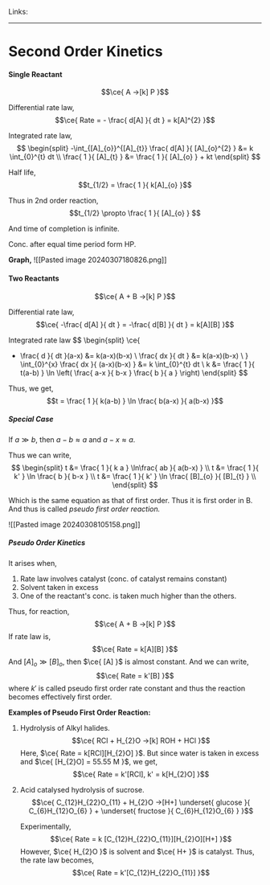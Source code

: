 Links: 
___
# Second Order Kinetics 
#### Single Reactant 
$$\ce{ A ->[k] P }$$

Differential rate law,
$$\ce{ Rate = - \frac{ d[A] }{ dt } = k[A]^{2} }$$

Integrated rate law,
$$
\begin{split}
-\int_{[A]_{o}}^{[A]_{t}} \frac{ d[A] }{ [A]_{o}^{2} } &= k \int_{0}^{t} dt \\
\frac{ 1 }{ [A]_{t} } &= \frac{ 1 }{ [A]_{o} } + kt  
\end{split}
$$

Half life,
$$t_{1/2} = \frac{ 1 }{ k[A]_{o} }$$

Thus in 2nd order reaction, 
$$t_{1/2} \propto \frac{ 1 }{ [A]_{o} } $$

And time of completion is infinite. 

Conc. after equal time period form HP. 

**Graph,**
![[Pasted image 20240307180826.png]]

#### Two Reactants 
$$\ce{ A + B ->[k] P }$$

Differential rate law,
$$\ce{ -\frac{ d[A] }{ dt } = -\frac{ d[B] }{ dt } = k[A][B] }$$

Integrated rate law
$$
\begin{split}
\ce{ 
- \frac{ d }{ dt }(a-x) &= k(a-x)(b-x) \\
\frac{ dx }{ dt } &= k(a-x)(b-x) \\
 }
\int_{0}^{x} \frac{ dx }{ (a-x)(b-x) } &= k \int_{0}^{t} dt \\
k &= \frac{ 1 }{ t(a-b) } \ln \left( \frac{ a-x }{ b-x } \frac{ b }{ a } \right) 
\end{split}
$$

Thus, we get,
$$t = \frac{ 1 }{ k(a-b) } \ln \frac{ b(a-x) }{ a(b-x) }$$

##### Special Case
If $a \gg b$, then $a-b \approx a$ and $a-x \approx a$.

Thus we can write,
$$
\begin{split}
t &= \frac{ 1 }{ k a } \ln\frac{ ab }{ a(b-x) } \\
t &= \frac{ 1 }{ k' } \ln \frac{ b }{ b-x } \\
t &= \frac{ 1 }{ k' } \ln \frac{ [B]_{o} }{ [B]_{t} } \\
\end{split}
$$

Which is the same equation as that of first order. 
Thus it is first order in B. And thus is called *pseudo first order reaction.*

![[Pasted image 20240308105158.png]]

##### Pseudo Order Kinetics 
It arises when,
1. Rate law involves catalyst (conc. of catalyst remains constant)
2. Solvent taken in excess 
3. One of the reactant's conc. is taken much higher than the others.

Thus, for reaction,
$$\ce{ A + B ->[k] P }$$
If rate law is,
$$\ce{ Rate = k[A][B] }$$
And $[A]_{o} \gg [B]_{o}$, then $\ce{ [A] }$ is almost constant. And we can write,
$$\ce{ Rate = k'[B] }$$
where $k'$ is called pseudo first order rate constant and thus the reaction becomes effectively first order. 

**Examples of Pseudo First Order Reaction:**
1. Hydrolysis of Alkyl halides. 
	$$\ce{ RCl + H_{2}O ->[k] ROH + HCl }$$
	Here, $\ce{ Rate = k[RCl][H_{2}O] }$. But since water is taken in excess and $\ce{ [H_{2}O] = 55.55 M }$, we get,
	$$\ce{ Rate = k'[RCl], k' = k[H_{2}O] }$$

2. Acid catalysed hydrolysis of sucrose.
	$$\ce{ C_{12}H_{22}O_{11} + H_{2}O ->[H+] \underset{ glucose }{ C_{6}H_{12}O_{6} } + \underset{ fructose }{ C_{6}H_{12}O_{6} } }$$
	
	Experimentally, 
	$$\ce{ Rate = k [C_{12}H_{22}O_{11}][H_{2}O][H+] }$$
	However, $\ce{ H_{2}O }$ is solvent and $\ce{ H+ }$ is catalyst. 
	Thus, the rate law becomes,
	$$\ce{ Rate = k'[C_{12}H_{22}O_{11}] }$$